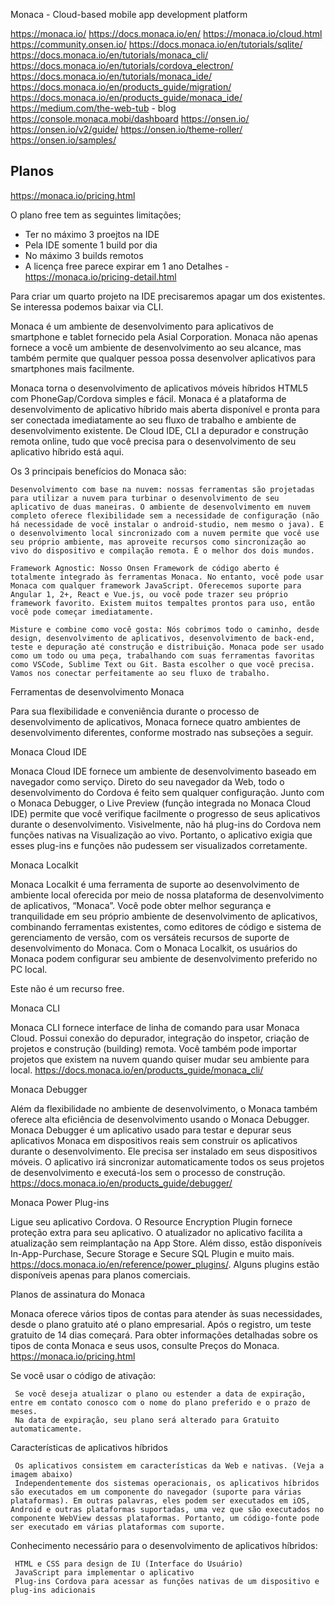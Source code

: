 Monaca - Cloud-based mobile app development platform

https://monaca.io/
https://docs.monaca.io/en/
https://monaca.io/cloud.html
https://community.onsen.io/
https://docs.monaca.io/en/tutorials/sqlite/
https://docs.monaca.io/en/tutorials/monaca_cli/
https://docs.monaca.io/en/tutorials/cordova_electron/
https://docs.monaca.io/en/tutorials/monaca_ide/
https://docs.monaca.io/en/products_guide/migration/
https://docs.monaca.io/en/products_guide/monaca_ide/
https://medium.com/the-web-tub - blog
https://console.monaca.mobi/dashboard
https://onsen.io/
https://onsen.io/v2/guide/
https://onsen.io/theme-roller/
https://onsen.io/samples/

## Planos

https://monaca.io/pricing.html

O plano free tem as seguintes limitações;
- Ter no máximo 3 proejtos na IDE
- Pela IDE somente 1 build por dia
- No máximo 3 builds remotos
- A licença free parece expirar em 1 ano
Detalhes - https://monaca.io/pricing-detail.html

Para criar um quarto projeto na IDE precisaremos apagar um dos existentes. Se interessa podemos baixar via CLI.

Monaca é um ambiente de desenvolvimento para aplicativos de smartphone e tablet fornecido pela Asial Corporation. Monaca não apenas fornece a você um ambiente de desenvolvimento ao seu alcance, mas também permite que qualquer pessoa possa desenvolver aplicativos para smartphones mais facilmente.

Monaca torna o desenvolvimento de aplicativos móveis híbridos HTML5 com PhoneGap/Cordova simples e fácil. Monaca é a plataforma de desenvolvimento de aplicativo híbrido mais aberta disponível e pronta para ser conectada imediatamente ao seu fluxo de trabalho e ambiente de desenvolvimento existente. De Cloud IDE, CLI a depurador e construção remota online, tudo que você precisa para o desenvolvimento de seu aplicativo híbrido está aqui.

Os 3 principais benefícios do Monaca são:

    Desenvolvimento com base na nuvem: nossas ferramentas são projetadas para utilizar a nuvem para turbinar o desenvolvimento de seu aplicativo de duas maneiras. O ambiente de desenvolvimento em nuvem completo oferece flexibilidade sem a necessidade de configuração (não há necessidade de você instalar o android-studio, nem mesmo o java). E o desenvolvimento local sincronizado com a nuvem permite que você use seu próprio ambiente, mas aproveite recursos como sincronização ao vivo do dispositivo e compilação remota. É o melhor dos dois mundos.

    Framework Agnostic: Nosso Onsen Framework de código aberto é totalmente integrado às ferramentas Monaca. No entanto, você pode usar Monaca com qualquer framework JavaScript. Oferecemos suporte para Angular 1, 2+, React e Vue.js, ou você pode trazer seu próprio framework favorito. Existem muitos tempaltes prontos para uso, então você pode começar imediatamente.

    Misture e combine como você gosta: Nós cobrimos todo o caminho, desde design, desenvolvimento de aplicativos, desenvolvimento de back-end, teste e depuração até construção e distribuição. Monaca pode ser usado como um todo ou uma peça, trabalhando com suas ferramentas favoritas como VSCode, Sublime Text ou Git. Basta escolher o que você precisa. Vamos nos conectar perfeitamente ao seu fluxo de trabalho.

Ferramentas de desenvolvimento Monaca

Para sua flexibilidade e conveniência durante o processo de desenvolvimento de aplicativos, Monaca fornece quatro ambientes de desenvolvimento diferentes, conforme mostrado nas subseções a seguir.

Monaca Cloud IDE

Monaca Cloud IDE fornece um ambiente de desenvolvimento baseado em navegador como serviço. Direto do seu navegador da Web, todo o desenvolvimento do Cordova é feito sem qualquer configuração. Junto com o Monaca Debugger, o Live Preview (função integrada no Monaca Cloud IDE) permite que você verifique facilmente o progresso de seus aplicativos durante o desenvolvimento. Visivelmente, não há plug-ins do Cordova nem funções nativas na Visualização ao vivo. Portanto, o aplicativo exigia que esses plug-ins e funções não pudessem ser visualizados corretamente.

Monaca Localkit

Monaca Localkit é uma ferramenta de suporte ao desenvolvimento de ambiente local oferecida por meio de nossa plataforma de desenvolvimento de aplicativos, “Monaca”. Você pode obter melhor segurança e tranquilidade em seu próprio ambiente de desenvolvimento de aplicativos, combinando ferramentas existentes, como editores de código e sistema de gerenciamento de versão, com os versáteis recursos de suporte de desenvolvimento do Monaca. Com o Monaca Localkit, os usuários do Monaca podem configurar seu ambiente de desenvolvimento preferido no PC local.

Este não é um recurso free.

Monaca CLI

Monaca CLI fornece interface de linha de comando para usar Monaca Cloud. Possui conexão do depurador, integração do inspetor, criação de projetos e construção (building) remota. Você também pode importar projetos que existem na nuvem quando quiser mudar seu ambiente para local. https://docs.monaca.io/en/products_guide/monaca_cli/

Monaca Debugger

Além da flexibilidade no ambiente de desenvolvimento, o Monaca também oferece alta eficiência de desenvolvimento usando o Monaca Debugger. Monaca Debugger é um aplicativo usado para testar e depurar seus aplicativos Monaca em dispositivos reais sem construir os aplicativos durante o desenvolvimento. Ele precisa ser instalado em seus dispositivos móveis. O aplicativo irá sincronizar automaticamente todos os seus projetos de desenvolvimento e executá-los sem o processo de construção. https://docs.monaca.io/en/products_guide/debugger/

Monaca Power Plug-ins

Ligue seu aplicativo Cordova. O Resource Encryption Plugin fornece proteção extra para seu aplicativo. O atualizador no aplicativo facilita a atualização sem reimplantação na App Store. Além disso, estão disponíveis In-App-Purchase, Secure Storage e Secure SQL Plugin e muito mais. https://docs.monaca.io/en/reference/power_plugins/. Alguns plugins estão disponíveis apenas para planos comerciais.

Planos de assinatura do Monaca

Monaca oferece vários tipos de contas para atender às suas necessidades, desde o plano gratuito até o plano empresarial. Após o registro, um teste gratuito de 14 dias começará. Para obter informações detalhadas sobre os tipos de conta Monaca e seus usos, consulte Preços do Monaca. https://monaca.io/pricing.html

Se você usar o código de ativação:

     Se você deseja atualizar o plano ou estender a data de expiração, entre em contato conosco com o nome do plano preferido e o prazo de meses.
     Na data de expiração, seu plano será alterado para Gratuito automaticamente.

Características de aplicativos híbridos

     Os aplicativos consistem em características da Web e nativas. (Veja a imagem abaixo)
     Independentemente dos sistemas operacionais, os aplicativos híbridos são executados em um componente do navegador (suporte para várias plataformas). Em outras palavras, eles podem ser executados em iOS, Android e outras plataformas suportadas, uma vez que são executados no componente WebView dessas plataformas. Portanto, um código-fonte pode ser executado em várias plataformas com suporte.

Conhecimento necessário para o desenvolvimento de aplicativos híbridos:

     HTML e CSS para design de IU (Interface do Usuário)
     JavaScript para implementar o aplicativo
     Plug-ins Cordova para acessar as funções nativas de um dispositivo e plug-ins adicionais

